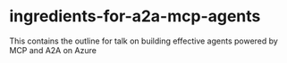 # ingredients-for-a2a-mcp-agents
This contains the outline for talk on building effective agents powered by MCP and A2A on Azure
